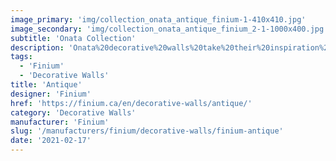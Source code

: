 ```yaml
---
image_primary: 'img/collection_onata_antique_finium-1-410x410.jpg'
image_secondary: 'img/collection_onata_antique_finium_2-1-1000x400.jpg'
subtitle: 'Onata Collection'
description: 'Onata%20decorative%20walls%20take%20their%20inspiration%20from%20Scandinavian%20design%20and%20are%20right%20at%20home%20in%20a%20minimalist%20urban%20style.%20The%20entire%20collection%20is%20made%20from%20sliced%20wood%20veneered%20onto%20very%20wide%20boards%2C%20creating%20an%20elegant%20regularity%20of%20patterns%20and%20textures.'
tags:
  - 'Finium'
  - 'Decorative Walls'
title: 'Antique'
designer: 'Finium'
href: 'https://finium.ca/en/decorative-walls/antique/'
category: 'Decorative Walls'
manufacturer: 'Finium'
slug: '/manufacturers/finium/decorative-walls/finium-antique'
date: '2021-02-17'
---
```

